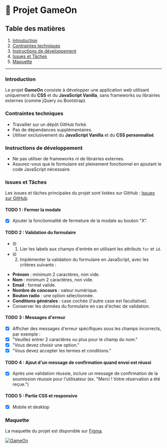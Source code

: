 # 🚀 Projet GameOn

## Table des matières

1. [Introduction](#introduction)
2. [Contraintes techniques](#contraintes-techniques)
3. [Instructions de développement](#instructions-de-développement)
4. [Issues et Tâches](#issues-et-tâches)
5. [Maquette](#maquette)

---

### Introduction

Le projet **GameOn** consiste à développer une application web utilisant uniquement du **CSS** et du **JavaScript Vanilla**, sans frameworks ou librairies externes (comme jQuery ou Bootstrap).

### Contraintes techniques

- Travailler sur un dépôt GitHub forké.
- Pas de dépendances supplémentaires.
- Utiliser exclusivement du **JavaScript Vanilla** et du **CSS personnalisé**.

### Instructions de développement

- Ne pas utiliser de frameworks ni de librairies externes.
- Assurez-vous que le formulaire est pleinement fonctionnel en ajoutant le code JavaScript nécessaire.

### Issues et Tâches

Les issues et tâches principales du projet sont listées sur GitHub : [Issues sur GitHub](https://github.com/OpenClassrooms-Student-Center/GameOn-website-FR/issues).

#### TODO 1 : Fermer la modale

- [x] Ajouter la fonctionnalité de fermeture de la modale au bouton "X".

#### TODO 2 : Validation du formulaire

- [x] 1. Lier les labels aux champs d'entrée en utilisant les attributs `for` et `id`.
- [x] 2. Implémenter la validation du formulaire en JavaScript, avec les critères suivants :
- **Prénom** : minimum 2 caractères, non vide.
- **Nom** : minimum 2 caractères, non vide.
- **Email** : format valide.
- **Nombre de concours** : valeur numérique.
- **Bouton radio** : une option sélectionnée.
- **Conditions générales** : case cochée (l'autre case est facultative).
- Conserver les données du formulaire en cas d'échec de validation.

#### TODO 3 : Messages d'erreur

- [x] Afficher des messages d'erreur spécifiques sous les champs incorrects, par exemple :
- [x] "Veuillez entrer 2 caractères ou plus pour le champ du nom."
- [x] "Vous devez choisir une option."
- [x] "Vous devez accepter les termes et conditions."

#### TODO 4 : Ajout d'un message de confirmation quand envoi est réussi

- [x] Après une validation réussie, inclure un message de confirmation de la soumission réussie pour l'utilisateur (ex. "Merci ! Votre réservation a été reçue.")

#### TODO 5 : Partie CSS et responsive 
- [x] Mobile et desktop 


### Maquette

La maquette du projet est disponible sur [Figma](https://www.figma.com/file/prxFGnSUoEhk6PTcMaJQim/UI-Design-GameOn-EN).

[![GameOn](https://user.oc-static.com/upload/2020/08/14/15974189716945_image2.png "GameOn")](https://www.figma.com/file/prxFGnSUoEhk6PTcMaJQim/UI-Design-GameOn-EN)
